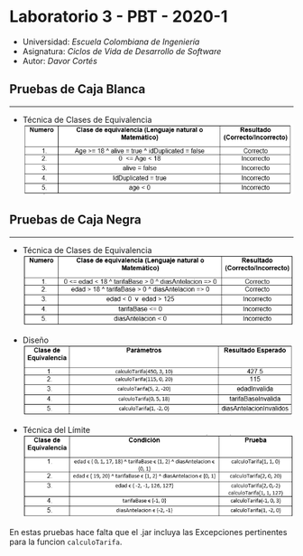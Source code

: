# Laboratorio 3 - PBT - 2020-1

* Universidad: _Escuela Colombiana de Ingeniería_
* Asignatura:  _Ciclos de Vida de Desarrollo de Software_
* Autor: _Davor Cortés_

## Pruebas de Caja Blanca
---
* Técnica de Clases de Equivalencia\
![](img/clasesregistro.PNG)


## Pruebas de Caja Negra
---
* Técnica de Clases de Equivalencia\
![](img/clasesvuelos.PNG)

* Diseño\
![](img/diseñovuelos.PNG)

* Técnica del Límite\
![](img/limitevuelos.PNG)

En estas pruebas hace falta que el .jar incluya las Excepciones pertinentes para la funcion `calculoTarifa`.
